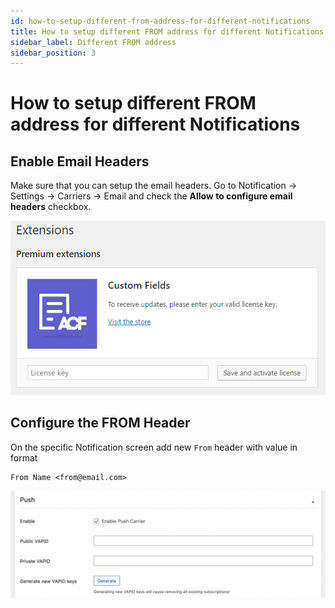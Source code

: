 ```yaml
---
id: how-to-setup-different-from-address-for-different-notifications
title: How to setup different FROM address for different Notifications
sidebar_label: Different FROM address
sidebar_position: 3
---
```


# How to setup different FROM address for different Notifications

## Enable Email Headers

Make sure that you can setup the email headers. Go to Notification -> Settings -> Carriers -> Email and check the **Allow to configure email headers** checkbox.

![Enable email headers](../../../assets/notification-email-headers-settings.png)

## Configure the FROM Header

On the specific Notification screen add new `From` header with value in format

```
From Name <from@email.com>
```

![Configure from header](../../../assets/notification-email-from-header-configuration.png)